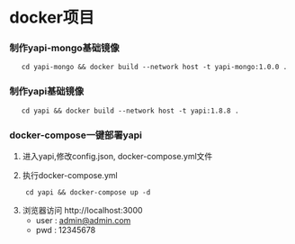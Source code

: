 # docker项目


### 制作yapi-mongo基础镜像

```
   cd yapi-mongo && docker build --network host -t yapi-mongo:1.0.0 .
```

### 制作yapi基础镜像

``` 
   cd yapi && docker build --network host -t yapi:1.8.8 .
```

### docker-compose一键部署yapi
1. 进入yapi,修改config.json, docker-compose.yml文件

2. 执行docker-compose.yml

```
    cd yapi && docker-compose up -d
```

3. 浏览器访问 http://localhost:3000
    - user : admin@admin.com
    - pwd  : 12345678
